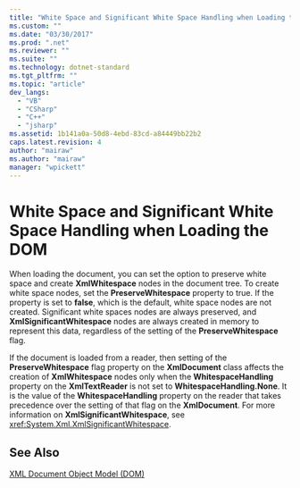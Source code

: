 ```yaml
---
title: "White Space and Significant White Space Handling when Loading the DOM"
ms.custom: ""
ms.date: "03/30/2017"
ms.prod: ".net"
ms.reviewer: ""
ms.suite: ""
ms.technology: dotnet-standard
ms.tgt_pltfrm: ""
ms.topic: "article"
dev_langs: 
  - "VB"
  - "CSharp"
  - "C++"
  - "jsharp"
ms.assetid: 1b141a0a-50d8-4ebd-83cd-a84449bb22b2
caps.latest.revision: 4
author: "mairaw"
ms.author: "mairaw"
manager: "wpickett"
---
```

# White Space and Significant White Space Handling when Loading the DOM
When loading the document, you can set the option to preserve white space and create **XmlWhitespace** nodes in the document tree. To create white space nodes, set the **PreserveWhitespace** property to true. If the property is set to **false**, which is the default, white space nodes are not created. Significant white spaces nodes are always preserved, and **XmlSignificantWhitespace** nodes are always created in memory to represent this data, regardless of the setting of the **PreserveWhitespace** flag.  
  
 If the document is loaded from a reader, then setting of the **PreserveWhitespace** flag property on the **XmlDocument** class affects the creation of **XmlWhitespace** nodes only when the **WhitespaceHandling** property on the **XmlTextReader** is not set to **WhitespaceHandling.None**. It is the value of the **WhitespaceHandling** property on the reader that takes precedence over the setting of that flag on the **XmlDocument**. For more information on **XmlSignificantWhitespace**, see <xref:System.Xml.XmlSignificantWhitespace>.  
  
## See Also  
 [XML Document Object Model (DOM)](../../../../docs/standard/data/xml/xml-document-object-model-dom.md)
